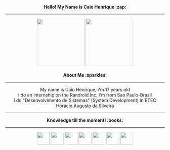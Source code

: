 <div align="center" font face="Georgia">
<b>Hello! My Name is Caio Henrique :zap:</b>
</div>
<hr>


<div align="center">
<img height="150em" src="https://github-readme-stats.vercel.app/api?username=caioshenrique&show_icons=true&theme=dark&include_all_commits=true&count_private=true" />
<img height="150em" src="https://github-readme-stats.vercel.app/api/top-langs/?username=caioshenrique&layout=compact&langs_count=7&theme=dark" />
</div>

<br>

<div align="center">
<b>About Me :sparkles:</b>
</div>
<div align="center">
<hr>
 My name is Caio Henrique, i'm 17 years old<br> i do an internship on the Randroid Inc, i'm from Sao Paulo-Brazil <br> i do "Desenvolvimento de Sistemas" (System Development) in ETEC Horácio Augusto da Silveira
<hr>
</div>
<div align="center">
 <b>Knowledge till the moment! :books:</b>
</div>
<hr>

<div align="center">
<img src="https://cdn.jsdelivr.net/gh/devicons/devicon/icons/javascript/javascript-original.svg" width="40" height="40"/>
<img src="https://cdn.jsdelivr.net/gh/devicons/devicon/icons/git/git-original.svg" width="40" height="40"/>
<img src="https://cdn.jsdelivr.net/gh/devicons/devicon/icons/csharp/csharp-original.svg" width="40" height="40"/>
<img src="https://cdn.jsdelivr.net/gh/devicons/devicon/icons/dotnetcore/dotnetcore-original.svg" width="40" height="40"/>
<img src="https://cdn.jsdelivr.net/gh/devicons/devicon/icons/cplusplus/cplusplus-plain.svg" width="40" height="40"/>
<img src="https://cdn.jsdelivr.net/gh/devicons/devicon/icons/bitbucket/bitbucket-original-wordmark.svg" width="40" height="40"/>
<img src="https://cdn.jsdelivr.net/gh/devicons/devicon/icons/github/github-original.svg" width="40" height="40"/>
</div>    

<a href="https://github.com/CaiosHenrique"/>
          

          
